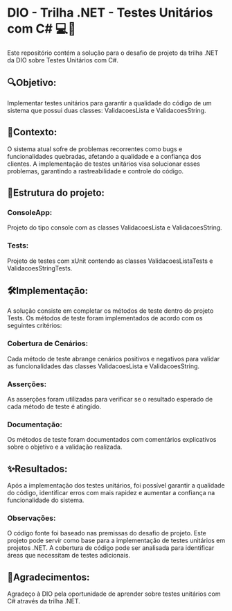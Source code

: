 # DIO - Trilha .NET - Testes Unitários com C# 💻🚀

Este repositório contém a solução para o desafio de projeto da trilha .NET da DIO sobre Testes Unitários com C#.

## 🔍Objetivo: 
Implementar testes unitários para garantir a qualidade do código de um sistema que possui duas classes: ValidacoesLista e ValidacoesString.

 ## 📑Contexto: 
O sistema atual sofre de problemas recorrentes como bugs e funcionalidades quebradas, afetando a qualidade e a confiança dos clientes. A implementação de testes unitários visa solucionar esses problemas, garantindo a rastreabilidade e controle do código.

 ## 📔Estrutura do projeto:

### ConsoleApp: 
Projeto do tipo console com as classes ValidacoesLista e ValidacoesString.

### Tests: 
Projeto de testes com xUnit contendo as classes ValidacoesListaTests e ValidacoesStringTests.

## 🛠️Implementação:
A solução consiste em completar os métodos de teste dentro do projeto Tests. Os métodos de teste foram implementados de acordo com os seguintes critérios:

### Cobertura de Cenários: 
Cada método de teste abrange cenários positivos e negativos para validar as funcionalidades das classes ValidacoesLista e ValidacoesString.

### Asserções: 
As asserções foram utilizadas para verificar se o resultado esperado de cada método de teste é atingido.

### Documentação: 
Os métodos de teste foram documentados com comentários explicativos sobre o objetivo e a validação realizada.

 ## ✨Resultados:
Após a implementação dos testes unitários, foi possível garantir a qualidade do código, identificar erros com mais rapidez e aumentar a confiança na funcionalidade do sistema.

### Observações:
O código fonte foi baseado nas premissas do desafio de projeto.
Este projeto pode servir como base para a implementação de testes unitários em projetos .NET.
A cobertura de código pode ser analisada para identificar áreas que necessitam de testes adicionais.

 ## 🫶Agradecimentos:
Agradeço à DIO pela oportunidade de aprender sobre testes unitários com C# através da trilha .NET.
